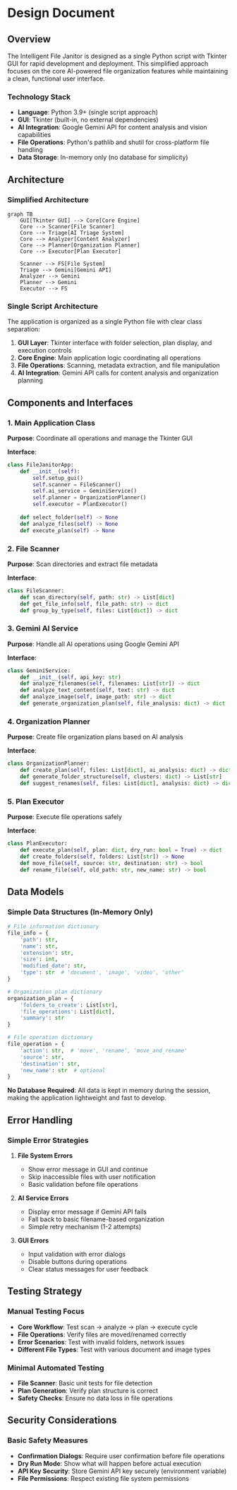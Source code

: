 # Design Document

## Overview

The Intelligent File Janitor is designed as a single Python script with Tkinter GUI for rapid development and deployment. This simplified approach focuses on the core AI-powered file organization features while maintaining a clean, functional user interface.

### Technology Stack
- **Language**: Python 3.9+ (single script approach)
- **GUI**: Tkinter (built-in, no external dependencies)
- **AI Integration**: Google Gemini API for content analysis and vision capabilities
- **File Operations**: Python's pathlib and shutil for cross-platform file handling
- **Data Storage**: In-memory only (no database for simplicity)

## Architecture

### Simplified Architecture

```mermaid
graph TB
    GUI[Tkinter GUI] --> Core[Core Engine]
    Core --> Scanner[File Scanner]
    Core --> Triage[AI Triage System]
    Core --> Analyzer[Content Analyzer]
    Core --> Planner[Organization Planner]
    Core --> Executor[Plan Executor]
    
    Scanner --> FS[File System]
    Triage --> Gemini[Gemini API]
    Analyzer --> Gemini
    Planner --> Gemini
    Executor --> FS
```

### Single Script Architecture

The application is organized as a single Python file with clear class separation:

1. **GUI Layer**: Tkinter interface with folder selection, plan display, and execution controls
2. **Core Engine**: Main application logic coordinating all operations
3. **File Operations**: Scanning, metadata extraction, and file manipulation
4. **AI Integration**: Gemini API calls for content analysis and organization planning

## Components and Interfaces

### 1. Main Application Class

**Purpose**: Coordinate all operations and manage the Tkinter GUI

**Interface**:
```python
class FileJanitorApp:
    def __init__(self):
        self.setup_gui()
        self.scanner = FileScanner()
        self.ai_service = GeminiService()
        self.planner = OrganizationPlanner()
        self.executor = PlanExecutor()
    
    def select_folder(self) -> None
    def analyze_files(self) -> None
    def execute_plan(self) -> None
```

### 2. File Scanner

**Purpose**: Scan directories and extract file metadata

**Interface**:
```python
class FileScanner:
    def scan_directory(self, path: str) -> List[dict]
    def get_file_info(self, file_path: str) -> dict
    def group_by_type(self, files: List[dict]) -> dict
```

### 3. Gemini AI Service

**Purpose**: Handle all AI operations using Google Gemini API

**Interface**:
```python
class GeminiService:
    def __init__(self, api_key: str)
    def analyze_filenames(self, filenames: List[str]) -> dict
    def analyze_text_content(self, text: str) -> dict
    def analyze_image(self, image_path: str) -> dict
    def generate_organization_plan(self, file_analysis: dict) -> dict
```

### 4. Organization Planner

**Purpose**: Create file organization plans based on AI analysis

**Interface**:
```python
class OrganizationPlanner:
    def create_plan(self, files: List[dict], ai_analysis: dict) -> dict
    def generate_folder_structure(self, clusters: dict) -> List[str]
    def suggest_renames(self, files: List[dict], analysis: dict) -> dict
```

### 5. Plan Executor

**Purpose**: Execute file operations safely

**Interface**:
```python
class PlanExecutor:
    def execute_plan(self, plan: dict, dry_run: bool = True) -> dict
    def create_folders(self, folders: List[str]) -> None
    def move_file(self, source: str, destination: str) -> bool
    def rename_file(self, old_path: str, new_name: str) -> bool
```

## Data Models

### Simple Data Structures (In-Memory Only)

```python
# File information dictionary
file_info = {
    'path': str,
    'name': str,
    'extension': str,
    'size': int,
    'modified_date': str,
    'type': str  # 'document', 'image', 'video', 'other'
}

# Organization plan dictionary
organization_plan = {
    'folders_to_create': List[str],
    'file_operations': List[dict],
    'summary': str
}

# File operation dictionary
file_operation = {
    'action': str,  # 'move', 'rename', 'move_and_rename'
    'source': str,
    'destination': str,
    'new_name': str  # optional
}
```

**No Database Required**: All data is kept in memory during the session, making the application lightweight and fast to develop.

## Error Handling

### Simple Error Strategies

1. **File System Errors**
   - Show error message in GUI and continue
   - Skip inaccessible files with user notification
   - Basic validation before file operations

2. **AI Service Errors**
   - Display error message if Gemini API fails
   - Fall back to basic filename-based organization
   - Simple retry mechanism (1-2 attempts)

3. **GUI Errors**
   - Input validation with error dialogs
   - Disable buttons during operations
   - Clear status messages for user feedback

## Testing Strategy

### Manual Testing Focus
- **Core Workflow**: Test scan → analyze → plan → execute cycle
- **File Operations**: Verify files are moved/renamed correctly
- **Error Scenarios**: Test with invalid folders, network issues
- **Different File Types**: Test with various document and image types

### Minimal Automated Testing
- **File Scanner**: Basic unit tests for file detection
- **Plan Generation**: Verify plan structure is correct
- **Safety Checks**: Ensure no data loss in file operations

## Security Considerations

### Basic Safety Measures
- **Confirmation Dialogs**: Require user confirmation before file operations
- **Dry Run Mode**: Show what will happen before actual execution
- **API Key Security**: Store Gemini API key securely (environment variable)
- **File Permissions**: Respect existing file system permissions